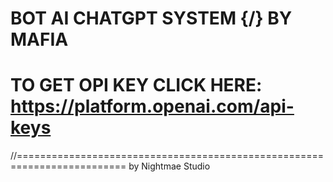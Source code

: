 # BOT AI CHATGPT SYSTEM {/} BY MAFIA 

# TO GET OPI KEY CLICK HERE: https://platform.openai.com/api-keys


//=========================================================================
by Nightmae Studio
